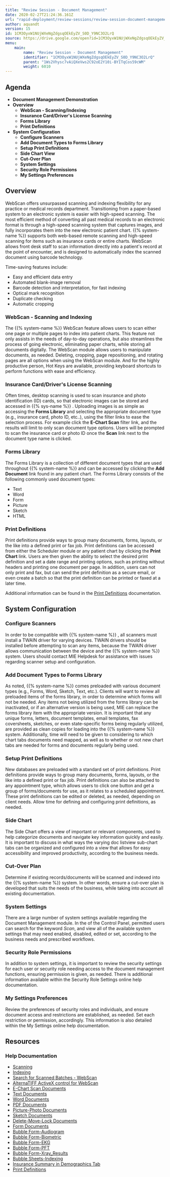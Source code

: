 ```yaml
---
title: "Review Session - Document Management"
date: 2020-02-27T21:24:36.161Z
url: "rapid-deployment/review-sessions/review-session-document-management.html"
author: aquandt
version: 15
id: 1CM3OyxW1NUjWXeNgZdgsqOEkEyZV_S0D_Y9NC3O2LrQ
source: https://drive.google.com/open?id=1CM3OyxW1NUjWXeNgZdgsqOEkEyZV_S0D_Y9NC3O2LrQ
menu:
    main:
        name: "Review Session - Document Management"
        identifier: "1CM3OyxW1NUjWXeNgZdgsqOEkEyZV_S0D_Y9NC3O2LrQ"
        parent: "1Ws2Vhysc7vAiQXeVws2C92oE2Y10i-BYITqCos59cWM"
        weight: 6010
---
```

## Agenda

* <strong>Document Management Demonstration</strong>
* <strong>Overview</strong>
    * <strong>WebScan - Scanning/Indexing</strong>
    * <strong>Insurance Card/Driver's License Scanning</strong>
    * <strong>Forms Library</strong>
    * <strong>Print Definitions</strong>
* <strong>System Configuration</strong>
    * <strong>Configure Scanners</strong>
    * <strong>Add Document Types to Forms Library</strong>
    * <strong>Setup Print Definitions</strong>
    * <strong>Side Chart View</strong>
    * <strong>Cut-Over Plan</strong>
    * <strong>System Settings</strong>
    * <strong>Security Role Permissions</strong>
    * <strong>My Settings Preferences</strong>

## Overview

WebScan offers unsurpassed scanning and indexing flexibility for any practice or medical records department. Transitioning from a paper-based system to an electronic system is easier with high-speed scanning. The most efficient method of converting all past medical records to an electronic format is through a high-speed scanning system that captures images, and fully incorporates them into the new electronic patient chart. {{% system-name %}} supports both web-based remote scanning and high-speed scanning for items such as insurance cards or entire charts. WebScan allows front desk staff to scan information directly into a patient's record at the point of encounter, and is designed to automatically index the scanned document using barcode technology.

Time-saving features include:

* Easy and efficient data entry
* Automated blank-image removal
* Barcode detection and interpretation, for fast indexing
* Optical mark recognition
* Duplicate checking
* Automatic cropping

### WebScan - Scanning and Indexing

The {{% system-name %}} WebScan feature allows users to scan either one page or multiple pages to index into patient charts. This feature not only assists in the needs of day-to-day operations, but also streamlines the process of going electronic, eliminating paper charts, while storing all documents digitally. The WebScan module allows users to manipulate documents, as needed. Deleting, cropping, page repositioning, and rotating pages are all options when using the WebScan module. And for the highly productive person, Hot Keys are available, providing keyboard shortcuts to perform functions with ease and efficiency.

### Insurance Card/Driver's License Scanning

Often times, desktop scanning is used to scan insurance and photo identification (ID) cards, so that electronic images can be stored and accessed in {{% sys-name %}} . Uploading images is as simple as accessing the **Forms Library** and selecting the appropriate document type (e.g., insurance card, photo ID, etc..), using the filter links to ease the selection process. For example click the **E-Chart Scan** filter link, and the results will limit to only scan document type options. Users will be prompted to scan the insurance card or photo ID once the **Scan** link next to the document type name is clicked.

### Forms Library

The Forms Library is a collection of different document types that are used throughout {{% system-name %}} and can be accessed by clicking the **Add Document** link found in any patient chart. The Forms Library consists of the following commonly used document types:

* Text
* Word
* Form
* Picture
* Sketch
* HTML

### Print Definitions

Print definitions provide ways to group many documents, forms, layouts, or the like into a defined print or fax job. Print definitions can be accessed from either the Scheduler module or any patient chart by clicking the **Print Chart** link. Users are then given the ability to select the desired print definition and set a date range and printing options, such as printing without headers and printing one document per page. In addition, users can not only print and fax, but can send the print definition as a secure email, or even create a batch so that the print definition can be printed or faxed at a later time.

Additional information can be found in the [Print Definitions](../../general-functionality/document-management/printing-and-print-definitions/print-definitions.html) documentation.

## System Configuration

### Configure Scanners

In order to be compatible with {{% system-name %}} , all scanners must install a TWAIN driver for varying devices. TWAIN drivers should be installed before attempting to scan any items, because the TWAIN driver allows communication between the device and the {{% system-name %}} system. Users should contact MIE Helpdesk for assistance with issues regarding scanner setup and configuration.

### Add Document Types to Forms Library

As noted, {{% system-name %}} comes preloaded with various document types (e.g., Forms, Word, Sketch, Text, etc.). Clients will want to review all preloaded items of the forms library, in order to determine which forms will not be needed. Any items not being utilized from the forms library can be inactivated, or if an alternative version is being used, MIE can replace the forms library item with the appropriate version. It is important that any unique forms, letters, document templates, email templates, fax coversheets, sketches, or even state-specific forms being regularly utilized, are provided as clean copies for loading into the {{% system-name %}} system. Additionally, time will need to be given to considering to which chart tabs documents need mapped, as well as to whether or not new chart tabs are needed for forms and documents regularly being used.

### Setup Print Definitions

New databases are preloaded with a standard set of print definitions. Print definitions provide ways to group many documents, forms, layouts, or the like into a defined print or fax job. Print definitions can also be attached to any appointment type, which allows users to click one button and get a group of forms/documents for use, as it relates to a scheduled appointment. These print definitions can be edited or deleted, as needed, depending on client needs. Allow time for defining and configuring print definitions, as needed.

### Side Chart

The Side Chart offers a view of important or relevant components, used to help categorize documents and navigate key information quickly and easily. It is important to discuss in what ways the varying doc listview sub-chart tabs can be organized and configured into a view that allows for easy accessibility and improved productivity, according to the business needs.

### Cut-Over Plan

Determine if existing records/documents will be scanned and indexed into the {{% system-name %}} system. In other words, ensure a cut-over plan is developed that suits the needs of the business, while taking into account all existing documentation.

### System Settings

There are a large number of system settings available regarding the Document Management module. In the of the Control Panel, permitted users can search for the keyword *Scan*, and view all of the available system settings that may need enabled, disabled, edited or set, according to the business needs and prescribed workflows.

### Security Role Permissions

In addition to system settings, it is important to review the security settings for each user or security role needing access to the document management functions, ensuring permission is given, as needed. There is additional information available within the Security Role Settings online help documentation.

### My Settings Preferences

Review the preferences of security roles and individuals, and ensure document access and restrictions are established, as needed. Set each restriction or permission, accordingly. This information is also detailed within the My Settings online help documentation.

## Resources

### Help Documentation

* [Scanning](../../general-functionality/document-management/scanning-and-indexing/scanning.html)
* [Indexing](../../general-functionality/document-management/scanning-and-indexing/indexing.html)
* [Search for Scanned Batches - WebScan](../../general-functionality/document-management/scanning-and-indexing/batch-search-in-webscan.html)
* [AlternaTIFF ActiveX control for WebScan](../../general-functionality/document-management/scanning-and-indexing/alternatiff-activex-control-for-webs.html)
* [E-Chart Scan Documents](../../general-functionality/document-management/documents-and-forms/e-chart-scan-documents.html)
* [Text Documents](../../general-functionality/document-management/documents-and-forms/text-documents.html)
* [Word Documents](../../general-functionality/document-management/documents-and-forms/word-documents.html)
* [PDF Documents](../../general-functionality/document-management/documents-and-forms/pdf-documents.html)
* [Picture-Photo Documents](../../general-functionality/document-management/documents-and-forms/picture-photo-documents.html)
* [Sketch Documents](../../general-functionality/document-management/documents-and-forms/sketch-documents.html)
* [Delete-Move-Lock Documents](../../general-functionality/document-management/documents-and-forms/delete-move-lock-documents.html)
* [Form Documents](../../general-functionality/document-management/documents-and-forms/form-documents.html)
* [Bubble Form-Audiogram](../../general-functionality/document-management/documents-and-forms/audiogram-data-entry.html)
* [Bubble Form-Biometric](../../general-functionality/document-management/documents-and-forms/biometric-data-entry.html)
* [Bubble Form-EKG](../../general-functionality/document-management/documents-and-forms/ekg-data-entry.html)
* [Bubble Form-PFT](../../general-functionality/document-management/documents-and-forms/pft-data-entry.html)
* [Bubble Form-Xray_Results](../../general-functionality/document-management/documents-and-forms/x-ray-results-data-entry.html)
* [Bubble Sheets-Indexing](../../general-functionality/document-management/scanning-and-indexing/indexing-bubble-forms.html)
* [Insurance Summary in Demographics Tab](../../general-functionality/e-chart/insurance-summary-in-demographics-tab.html)
* [Print Definitions](../../general-functionality/document-management/printing-and-print-definitions/print-definitions.html)
